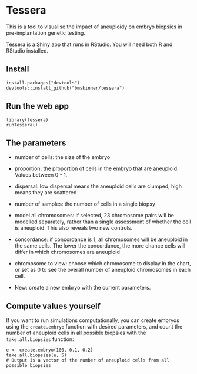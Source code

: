 # Tessera

This is a tool to visualise the impact of aneuploidy on embryo biopsies in pre-implantation genetic testing.

Tessera is a Shiny app that runs in RStudio. You will need both R and RStudio installed.

## Install
```
install.packages("devtools")
devtools::install_github("bmskinner/tessera")
```

## Run the web app

```
library(tessera)
runTessera()
```

## The parameters

- number of cells: the size of the embryo
- proportion: the proportion of cells in the embryo that are aneuploid. Values between 0 - 1.
- dispersal: low dispersal means the aneuploid cells are clumped, high means they are scattered
- number of samples: the number of cells in a single biopsy

- model all chromosomes: if selected, 23 chromosome pairs will be modelled separately, rather than a single
assessment of whether the cell is aneuploid. This also reveals two new controls.
- concordance: if concordance is 1, all chromosomes will be aneuploid in the same cells. The lower the concordance,
the more chance cells will differ in which chromosomes are aneuploid
- chromosome to view: choose which chromosome to display in the chart, or set as 0 to see the overall number
of aneuploid chromosomes in each cell.

- New: create a new embryo with the current parameters.


## Compute values yourself

If you want to run simulations computationally, you can create embryos using the `create.embryo` function with desired parameters, and count the number of aneuploid cells in all possible biopsies with the `take.all.biopsies` function:

```
e <- create.embryo(100, 0.1, 0.2)
take.all.biopsies(e, 5)
# Output is a vector of the number of aneuploid cells from all possible biopsies
```

